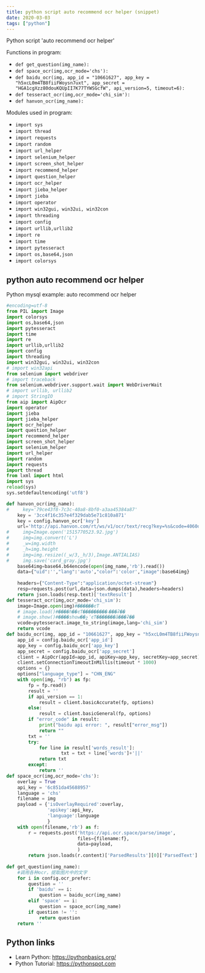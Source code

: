 ```yaml
---
title: python script auto recommend ocr helper (snippet)
date: 2020-03-03
tags: ["python"]
---
```

Python script 'auto recommend ocr helper'

Functions in program: 
* `def get_question(img_name):`
* `def space_ocr(img,ocr_mode='chs'):`
* `def baidu_ocr(img, app_id = "10661627", app_key = "h5xcL0m4TB8fiiFWoysn7uxt", app_secret = "HGA1cgXzz80douKQUpII7K77TYWSGcfW", api_version=5, timeout=6):`
* `def tesseract_ocr(img,ocr_mode='chi_sim'):`
* `def hanvon_ocr(img_name):`

Modules used in program: 
* `import sys`
* `import thread`
* `import requests`
* `import random`
* `import url_helper`
* `import selenium_helper`
* `import screen_shot_helper`
* `import recommend_helper`
* `import question_helper`
* `import ocr_helper`
* `import jieba_helper`
* `import jieba`
* `import operator`
* `import win32gui, win32ui, win32con`
* `import threading`
* `import config`
* `import urllib,urllib2`
* `import re`
* `import time`
* `import pytesseract`
* `import os,base64,json`
* `import colorsys`

## python auto recommend ocr helper

Python mysql example: auto recommend ocr helper

```python
#encoding=utf-8
from PIL import Image
import colorsys
import os,base64,json
import pytesseract
import time
import re
import urllib,urllib2
import config
import threading
import win32gui, win32ui, win32con
# import win32api
from selenium import webdriver
# import traceback
from selenium.webdriver.support.wait import WebDriverWait
# import urllib, urllib2
# import StringIO 
from aip import AipOcr
import operator
import jieba
import jieba_helper
import ocr_helper
import question_helper
import recommend_helper
import screen_shot_helper
import selenium_helper
import url_helper
import random
import requests
import thread
from lxml import html
import sys
reload(sys) 
sys.setdefaultencoding('utf8')

def hanvon_ocr(img_name):
#     key='79ce43f8-7c3c-40a8-8bf0-a3aa45384a87'
    key = '3cc4f16c357e4f329dab5e71c810a871'
    key = config.hanvon_ocr['key']
    url='http://api.hanvon.com/rt/ws/v1/ocr/text/recg?key=%s&code=4060d49a-acf8-4897-9f61-5540bda01ed9' % key
#     img=Image.open('1515770523.92.jpg')
#     img=img.convert('L')
#     _w=img.width
#     _h=img.height
#     img=img.resize((_w/3,_h/3),Image.ANTIALIAS)
#     img.save('card_gray.jpg')
    base64img=base64.b64encode(open(img_name,'rb').read())
    data={"uid":'',"lang":'auto',"color":'color',"image":base64img}
    
    headers={"Content-Type":"application/octet-stream"}
    resp=requests.post(url,data=json.dumps(data),headers=headers)
    return json.loads(resp.text)['textResult']
def tesseract_ocr(img,ocr_mode='chi_sim'):
    image=Image.open(img)#����֤��ͼƬ
    # image.load()#����һ��ͼƬ����ֹ�����˴���ʡ��
    # image.show()#����show��չʾͼƬ�������ã���ʡ��
    vcode=pytesseract.image_to_string(image,lang='chi_sim')    
    return vcode
def baidu_ocr(img, app_id = "10661627", app_key = "h5xcL0m4TB8fiiFWoysn7uxt", app_secret = "HGA1cgXzz80douKQUpII7K77TYWSGcfW", api_version=5, timeout=6):
    app_id = config.baidu_ocr['app_id']
    app_key = config.baidu_ocr['app_key']
    app_secret = config.baidu_ocr['app_secret']
    client = AipOcr(appId=app_id, apiKey=app_key, secretKey=app_secret)
    client.setConnectionTimeoutInMillis(timeout * 1000)
    options = {}
    options["language_type"] = "CHN_ENG"
    with open(img, "rb") as fp:
        fp = fp.read()
        result = ''
        if api_version == 1:
            result = client.basicAccurate(fp, options)
        else:
            result = client.basicGeneral(fp, options)
        if "error_code" in result:
            print("baidu api error: ", result["error_msg"])
            return ""
        txt = ''
        try:
            for line in result['words_result']:
                    txt = txt + line['words']+'||'
            return txt
        except:
            return ''
def space_ocr(img,ocr_mode='chs'):
    overlay = True
    api_key = '6c851da45688957'
    language = 'chs'
    filename = img
    payload = {'isOverlayRequired':overlay,
               'apikey':api_key,
               'language':language
               }
    with open(filename,'rb') as f:
        r = requests.post('https://api.ocr.space/parse/image',
                          files={filename:f},
                          data=payload,
                          )
        return json.loads(r.content)['ParsedResults'][0]['ParsedText']
    
def get_question(img_name):
    #调用各种ocr，提取图片中的文字    
    for i in config.ocr_prefer:
        question = ''
        if 'baidu' == i:
            question = baidu_ocr(img_name)
        elif 'space' == i:
            question = space_ocr(img_name)
        if question != '':
            return question
    return ''


```

## Python links

- Learn Python: https://pythonbasics.org/
- Python Tutorial: https://pythonspot.com
